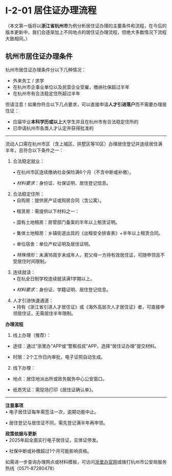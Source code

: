# I-2-01 居住证办理流程

（本文第一版将以**浙江省杭州市**为例分析居住证办理的主要条件和流程，在今后的版本更新中，我们会逐渐加上不同地点的居住证办理流程，但绝大多数情况下流程大致相同。）

## 杭州市居住证办理条件

杭州市居住证办理条件分以下几种情况：

* 外来务工 / 求学
* 在杭州市企事业单位以及民营企业受雇，缴纳社保超过半年
* 在杭州市有合法稳定住所超过半年

但请注意！如果你符合以下几点要求，可以直接申请**人才引进落户**而不需要办理居住证：

* 应届毕业**本科学历或以上**大学生并且在杭州市有合法稳定住所的
* 已申请杭州市各类人才认定并获得批准的

-----------

流动人口需在杭州市区（含上城区、拱墅区等10区）办理居住登记并连续居住满半年，且符合以下条件之一：  

1. 合法稳定就业：

   • 在杭州市区连续缴纳社会保险满6个月（不含中断或补缴）。  

   • *材料要求*：身份证、社保证明、居住登记信息。  

2. 合法稳定住所：  
   • 自购房：提供房产证或购房合同（含公寓）。  

   • 租赁房：需提供以下材料之一：  

     ◦ 国有土地租房：房管部门备案的半年以上租赁证明。  

     ◦ 集体土地租房：乡镇街道出具的《出租安全排查表》+半年以上租赁合同。  

     ◦ 单位宿舍：单位产权证明及居住证明。  

   • *特殊情形*：未满16周岁未成年人，若父母一方持有效居住证，可随申领且不受居住时间限制。  

3. 连续就读：  
   • 在杭全日制学校连续就读满1学期以上。  

   • *材料要求*：身份证、学籍证明、居住登记信息。  

4. 人才引进快速通道：  
   • 持有《浙江省引进人才居住证》或《海外高层次人才居住证》者，可直接申领居住证，无需居住半年限制。  

**办理流程**  

1. 线上办理（推荐）：  

* 途径：通过“浙里办”APP或“警察叔叔”APP，选择“居住证办理”提交材料。  

* 时限：2个工作日内审批，电子证照自动生成。  

2. 线下办理：

* 地点：居住地派出所或政务服务中心公安窗口。  

* 纸质凭证：需现场打印《居住证确认单》。  

-----

**注意事项**  
• 电子居住证每年需签注一次，逾期功能中止。  

• 居住登记与居住证不同，需先登记满半年再申领。  

**政策依据与更新**  
• 2025年起全面实行电子居住证，实体证停发。  

• 社保中断或补缴超过1个月可能影响资格。  

如需进一步查询办理网点或材料模板，可访问[浙里办官网](https://www.zjzwfw.gov.cn/)或拨打杭州市公安局服务热线（0571-87280478）

